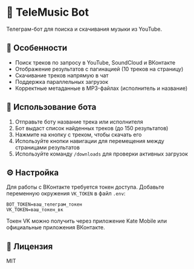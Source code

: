 # 🎵 TeleMusic Bot

Телеграм-бот для поиска и скачивания музыки из YouTube.

## 🚀 Особенности

- Поиск треков по запросу в YouTube, SoundCloud и ВКонтакте
- Отображение результатов с пагинацией (10 треков на страницу)
- Скачивание треков напрямую в чат
- Поддержка параллельных загрузок
- Корректные метаданные в MP3-файлах (исполнитель и название)

## 🤖 Использование бота

1. Отправьте боту название трека или исполнителя
2. Бот выдаст список найденных треков (до 150 результатов)
3. Нажмите на кнопку с треком, чтобы скачать его
4. Используйте кнопки навигации для перемещения между страницами результатов
5. Используйте команду `/downloads` для проверки активных загрузок

## ⚙️ Настройка

Для работы с ВКонтакте требуется токен доступа. Добавьте переменную окружения `VK_TOKEN` в файл `.env`:

```
BOT_TOKEN=ваш_телеграм_токен
VK_TOKEN=ваш_токен_вк
```

Токен VK можно получить через приложение Kate Mobile или официальные приложения ВКонтакте.

## 📝 Лицензия

MIT 
